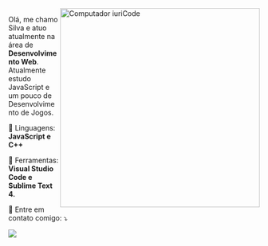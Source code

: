 <img src="https://raw.githubusercontent.com/MicaelliMedeiros/micaellimedeiros/master/image/computer-illustration.png" min-width="400px" max-width="400px" width="400px" align="right" alt="Computador iuriCode">

<p align="left"> 
  Olá, me chamo Silva e atuo atualmente na área de <strong>Desenvolvimento Web</strong>.<br>
  Atualmente estudo JavaScript e um pouco de Desenvolvimento de Jogos.
</p>

<p align="left">
  🦄 Linguagens: <strong>JavaScript e C++</strong>
</p>

<p align="left">
  💼 Ferramentas: <strong>Visual Studio Code e Sublime Text 4.</strong>
</p>

<p align="left">
  💌 Entre em contato comigo: ⤵️
</p>

<p align="left">
  <a href="#" alt="Gmail">
  <img src="https://img.shields.io/badge/-Gmail-FF0000?style=flat-square&labelColor=FF0000&logo=gmail&logoColor=white&link=mailto:fiftycontactbr@gmail.com" /></a>

